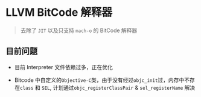 # LLVM BitCode 解释器
  > 去除了 `JIT` 以及只支持 `mach-o` 的 BitCode 解释器


## 目前问题
  * 目前 Interpreter 文件依赖过多，正在优化
  
  * Bitcode 中自定义的`Objective-C`类，由于没有经过`objc_init`过，内存中不存在`class` 和 `SEL`, 计划通过`objc_registerClassPair` & `sel_registerName` 解决


